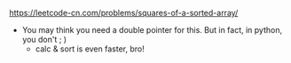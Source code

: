 https://leetcode-cn.com/problems/squares-of-a-sorted-array/

- You may think you need a double pointer for this. But in fact, in python, you don't ; )
    - calc & sort is even faster, bro!